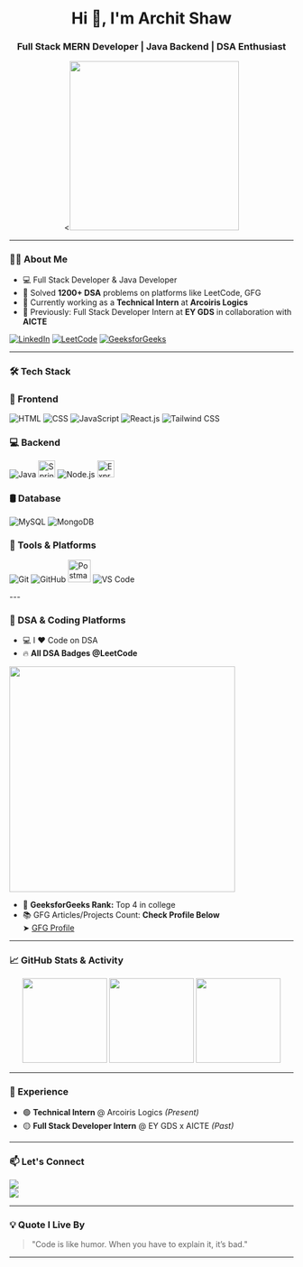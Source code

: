 <h1 align="center">Hi 👋, I'm Archit Shaw</h1>
<h3 align="center">Full Stack MERN Developer | Java Backend | DSA Enthusiast </h3>

<p align="center">
  <<img src="https://media.giphy.com/media/qgQUggAC3Pfv687qPC/giphy.gif" width="300" />

</p>


---

### 👨‍💻 About Me

- 💻 Full Stack Developer & Java Developer  
- 🧠 Solved **1200+ DSA** problems on platforms like LeetCode, GFG  
- 🔭 Currently working as a **Technical Intern** at **Arcoiris Logics**  
- 💼 Previously: Full Stack Developer Intern at **EY GDS** in collaboration with **AICTE**  
<p align="left">
  <a href="https://www.linkedin.com/in/archit-shaw-b63bb424b/" target="_blank"><img src="https://img.icons8.com/color/48/linkedin.png" alt="LinkedIn"/></a>
  <a href="https://leetcode.com/u/Archit_Shaw/" target="_blank"><img src="https://img.icons8.com/external-tal-revivo-color-tal-revivo/48/000000/external-level-up-your-coding-skills-and-quickly-land-a-job-logo-color-tal-revivo.png" alt="LeetCode"/></a>
  <a href="https://www.geeksforgeeks.org/user/architshaw/" target="_blank"><img src="https://img.icons8.com/color/48/000000/GeeksforGeeks.png" alt="GeeksforGeeks"/></a>
</p>

---

### 🛠️ Tech Stack

### 🚀 Frontend
<p>
  <img src="https://img.icons8.com/color/48/html-5--v1.png" title="HTML" />
  <img src="https://img.icons8.com/color/48/css3.png" title="CSS" />
  <img src="https://img.icons8.com/color/48/javascript--v1.png" title="JavaScript" />
  <img src="https://img.icons8.com/plasticine/48/react.png" title="React.js" />
  <img src="https://img.icons8.com/fluency/48/tailwind_css.png" title="Tailwind CSS" />
</p>

### 💻 Backend
<p>
  <img src="https://img.icons8.com/color/48/java-coffee-cup-logo--v1.png" title="Java" />
    <img src="https://cdn.jsdelivr.net/gh/devicons/devicon/icons/spring/spring-original.svg" height="30" alt="Spring Boot" />
  <img src="https://img.icons8.com/color/48/nodejs.png" title="Node.js" />
   <img src="https://cdn.jsdelivr.net/gh/devicons/devicon/icons/express/express-original.svg" height="30" alt="Express" />
</p>

### 🛢️ Database
<p>
  <img src="https://img.icons8.com/color/48/mysql-logo.png" title="MySQL" />
  <img src="https://img.icons8.com/color/48/mongodb.png" title="MongoDB" />
</p>

### 🧰 Tools & Platforms
<p>
  <img src="https://img.icons8.com/color/48/git.png" title="Git" />
  <img src="https://img.icons8.com/fluency/48/github.png" title="GitHub" />
  <img src="https://www.vectorlogo.zone/logos/getpostman/getpostman-icon.svg" width="40" title="Postman" />
  <img src="https://img.icons8.com/fluency/48/visual-studio-code-2019.png" title="VS Code" />
</p>
---

### 🧠 DSA & Coding Platforms

- 💻 I ❤️ Code on DSA  
- 🔥 **All DSA Badges @LeetCode**

<p align="left">
  <a href="https://leetcode.com/u/Archit_Shaw/" target="_blank">
    <img src="https://leetcard.jacoblin.cool/Archit_Shaw?theme=dark&font=Baloo+Bhai+2&ext=heatmap" width="400" />
  </a>
</p>

- 🧮 **GeeksforGeeks Rank:** Top 4 in college  
- 📚 GFG Articles/Projects Count: **Check Profile Below**  
  ➤ [GFG Profile](https://www.geeksforgeeks.org/user/architshaw/)

---

### 📈 GitHub Stats & Activity

<p align="center">
  <img src="https://github-readme-stats.vercel.app/api?username=Archit-Shaw&show_icons=true&theme=github_dark&hide=stars&count_private=true" height="150"/>
  <img src="https://github-readme-streak-stats.herokuapp.com/?user=Archit-Shaw&theme=dark" height="150"/>
  <img src="https://github-readme-stats.vercel.app/api/top-langs/?username=Archit-Shaw&layout=compact&theme=github_dark" height="150"/>
</p>

---

### 🧳 Experience

- 🟢 **Technical Intern** @ Arcoiris Logics *(Present)*  
- 🟡 **Full Stack Developer Intern** @ EY GDS x AICTE *(Past)*  

---

### 📫 Let's Connect

<a href="https://www.linkedin.com/in/archit-shaw-b63bb424b/"><img src="https://img.shields.io/badge/LinkedIn-blue?logo=linkedin&logoColor=white"></a>  
<a href="mailto:architshaw.dev@gmail.com"><img src="https://img.shields.io/badge/Gmail-red?logo=gmail&logoColor=white"></a>

---

### 💡 Quote I Live By

> "Code is like humor. When you have to explain it, it’s bad."

---

